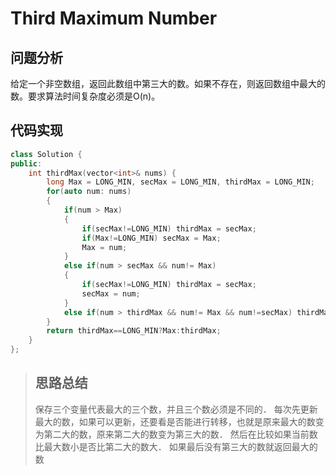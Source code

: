 # Third Maximum Number
## 问题分析
给定一个非空数组，返回此数组中第三大的数。如果不存在，则返回数组中最大的数。要求算法时间复杂度必须是O(n)。
## 代码实现
```cpp
class Solution {
public:
    int thirdMax(vector<int>& nums) {
        long Max = LONG_MIN, secMax = LONG_MIN, thirdMax = LONG_MIN;
        for(auto num: nums)
        {
            if(num > Max)
            {
                if(secMax!=LONG_MIN) thirdMax = secMax;
                if(Max!=LONG_MIN) secMax = Max;
                Max = num;
            }
            else if(num > secMax && num!= Max)
            {
                if(secMax!=LONG_MIN) thirdMax = secMax;
                secMax = num;
            }
            else if(num > thirdMax && num!= Max && num!=secMax) thirdMax = num;
        }
        return thirdMax==LONG_MIN?Max:thirdMax;
    }
};
```
>## 思路总结
>保存三个变量代表最大的三个数，并且三个数必须是不同的．
>每次先更新最大的数，如果可以更新，还要看是否能进行转移，也就是原来最大的数变为第二大的数，原来第二大的数变为第三大的数．
>然后在比较如果当前数比最大数小是否比第二大的数大．
>如果最后没有第三大的数就返回最大的数
